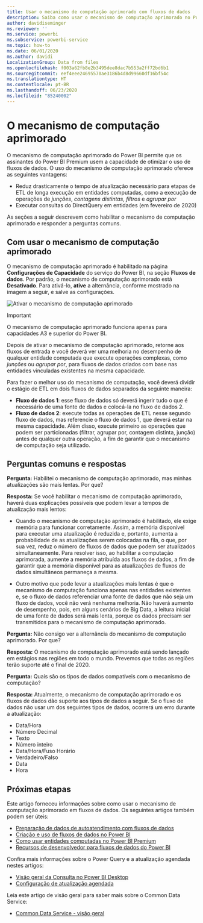 ```yaml
---
title: Usar o mecanismo de computação aprimorado com fluxos de dados
description: Saiba como usar o mecanismo de computação aprimorado no Power BI Premium com fluxos de dados
author: davidiseminger
ms.reviewer: ''
ms.service: powerbi
ms.subservice: powerbi-service
ms.topic: how-to
ms.date: 06/01/2020
ms.author: davidi
LocalizationGroup: Data from files
ms.openlocfilehash: f003a62fb8e2b3495dee8dac7b553a2ff72bd6b1
ms.sourcegitcommit: eef4eee24695570ae3186b4d8d99660df16bf54c
ms.translationtype: HT
ms.contentlocale: pt-BR
ms.lasthandoff: 06/23/2020
ms.locfileid: "85240002"
---
```

# <a name="the-enhanced-compute-engine"></a>O mecanismo de computação aprimorado

O mecanismo de computação aprimorado do Power BI permite que os assinantes do Power BI Premium usem a capacidade de otimizar o uso de fluxos de dados. O uso do mecanismo de computação aprimorado oferece as seguintes vantagens:

* Reduz drasticamente o tempo de atualização necessário para etapas de ETL de longa execução em entidades computadas, como a execução de operações de *junções*, *contagens distintas*, *filtros* e *agrupar por*
* Executar consultas do DirectQuery em entidades (em fevereiro de 2020)

As seções a seguir descrevem como habilitar o mecanismo de computação aprimorado e responder a perguntas comuns.


## <a name="using-the-enhanced-compute-engine"></a>Com usar o mecanismo de computação aprimorado

O mecanismo de computação aprimorado é habilitado na página **Configurações de Capacidade** do serviço do Power BI, na seção **Fluxos de dados**. Por padrão, o mecanismo de computação aprimorado está **Desativado**. Para ativá-lo, **ative** a alternância, conforme mostrado na imagem a seguir, e salve as configurações. 

![Ativar o mecanismo de computação aprimorado](media/service-dataflows-enhanced-compute-engine/enhanced-compute-engine-01.png)

> [!IMPORTANT]
> O mecanismo de computação aprimorado funciona apenas para capacidades A3 e superior do Power BI.

Depois de ativar o mecanismo de computação aprimorado, retorne aos fluxos de entrada e você deverá ver uma melhoria no desempenho de qualquer entidade computada que execute operações complexas, como *junções* ou *agrupar por*, para fluxos de dados criados com base nas entidades vinculadas existentes na mesma capacidade. 

Para fazer o melhor uso do mecanismo de computação, você deverá dividir o estágio de ETL em dois fluxos de dados separados da seguinte maneira:

* **Fluxo de dados 1**: esse fluxo de dados só deverá ingerir tudo o que é necessário de uma fonte de dados e colocá-la no fluxo de dados 2.
* **Fluxo de dados 2**: execute todas as operações de ETL nesse segundo fluxo de dados, mas referencie o fluxo de dados 1, que deverá estar na mesma capacidade. Além disso, execute primeiro as operações que podem ser particionadas (filtrar, agrupar por, contagem distinta, junção) antes de qualquer outra operação, a fim de garantir que o mecanismo de computação seja utilizado.

## <a name="common-questions-and-answers"></a>Perguntas comuns e respostas

**Pergunta:** Habilitei o mecanismo de computação aprimorado, mas minhas atualizações são mais lentas. Por que?

**Resposta:** Se você habilitar o mecanismo de computação aprimorado, haverá duas explicações possíveis que podem levar a tempos de atualização mais lentos:

 - Quando o mecanismo de computação aprimorado é habilitado, ele exige memória para funcionar corretamente. Assim, a memória disponível para executar uma atualização é reduzida e, portanto, aumenta a probabilidade de as atualizações serem colocadas na fila, o que, por sua vez, reduz o número de fluxos de dados que podem ser atualizados simultaneamente. Para resolver isso, ao habilitar a computação aprimorada, aumente a memória atribuída aos fluxos de dados, a fim de garantir que a memória disponível para as atualizações de fluxos de dados simultâneos permaneça a mesma.

 - Outro motivo que pode levar a atualizações mais lentas é que o mecanismo de computação funciona apenas nas entidades existentes e, se o fluxo de dados referenciar uma fonte de dados que não seja um fluxo de dados, você não verá nenhuma melhoria. Não haverá aumento de desempenho, pois, em alguns cenários de Big Data, a leitura inicial de uma fonte de dados será mais lenta, porque os dados precisam ser transmitidos para o mecanismo de computação aprimorado.  

**Pergunta:** Não consigo ver a alternância do mecanismo de computação aprimorado. Por que?

**Resposta:** O mecanismo de computação aprimorado está sendo lançado em estágios nas regiões em todo o mundo. Prevemos que todas as regiões terão suporte até o final de 2020.

**Pergunta:** Quais são os tipos de dados compatíveis com o mecanismo de computação?

**Resposta:** Atualmente, o mecanismo de computação aprimorado e os fluxos de dados dão suporte aos tipos de dados a seguir. Se o fluxo de dados não usar um dos seguintes tipos de dados, ocorrerá um erro durante a atualização:

* Data/Hora
* Número Decimal
* Texto
* Número inteiro
* Data/Hora/Fuso Horário
* Verdadeiro/Falso
* Data
* Hora

## <a name="next-steps"></a>Próximas etapas

Este artigo forneceu informações sobre como usar o mecanismo de computação aprimorado em fluxos de dados. Os seguintes artigos também podem ser úteis:

* [Preparação de dados de autoatendimento com fluxos de dados](service-dataflows-overview.md)
* [Criação e uso de fluxos de dados no Power BI](service-dataflows-create-use.md)
* [Como usar entidades computadas no Power BI Premium](service-dataflows-computed-entities-premium.md)
* [Recursos de desenvolvedor para fluxos de dados do Power BI](service-dataflows-developer-resources.md)

Confira mais informações sobre o Power Query e a atualização agendada nestes artigos:
* [Visão geral da Consulta no Power BI Desktop](desktop-query-overview.md)
* [Configuração de atualização agendada](../connect-data/refresh-scheduled-refresh.md)

Leia este artigo de visão geral para saber mais sobre o Common Data Service:
* [Common Data Service - visão geral ](https://docs.microsoft.com/powerapps/common-data-model/overview)
